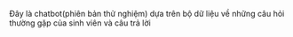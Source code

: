 Đây là chatbot(phiên bản thử nghiệm) dựa trên bộ dữ liệu về những câu hỏi thường gặp của sinh viên và câu trả lời 

